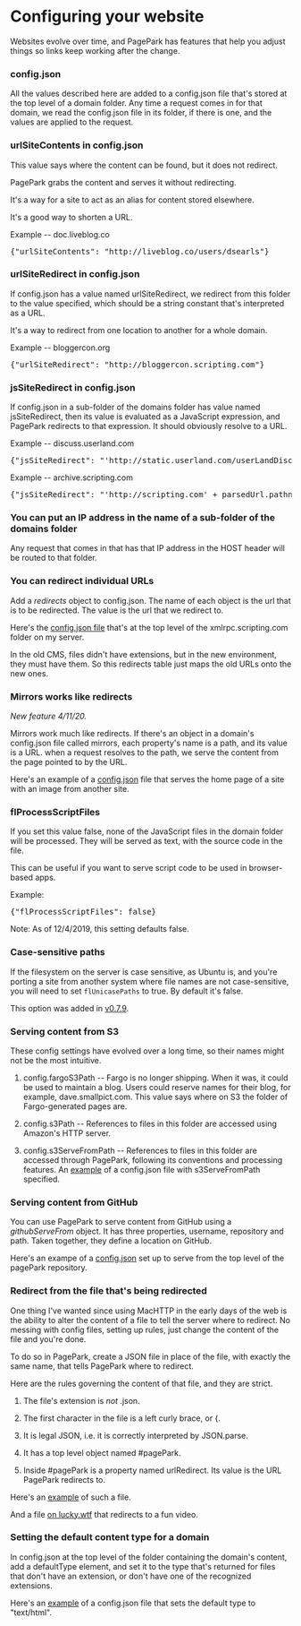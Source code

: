 # Configuring your website

Websites evolve over time, and PagePark has features that help you adjust things so links keep working after the change. 

### config.json

All the values described here are added to a config.json file that's stored at the top level of a domain folder. Any time a request comes in for that domain, we read the config.json file in its folder, if there is one, and the values are applied to the request.

### urlSiteContents in config.json

This value says where the content can be found, but it does not redirect.

PagePark grabs the content and serves it without redirecting. 

It's a way for a site to act as an alias for content stored elsewhere. 

It's a good way to shorten a URL. 

Example --  doc.liveblog.co

<pre>{"urlSiteContents": "http://liveblog.co/users/dsearls"}</pre>

### urlSiteRedirect in config.json

If config.json has a value named urlSiteRedirect, we redirect from this folder to the value specified, which should be a string constant that's interpreted as a URL.

It's a way to redirect from one location to another for a whole domain.

Example -- bloggercon.org

<pre>{"urlSiteRedirect": "http://bloggercon.scripting.com"}</pre>

### jsSiteRedirect in config.json

If config.json in a sub-folder of the domains folder has value named jsSiteRedirect, then its value is evaluated as a JavaScript expression, and PagePark redirects to that expression. It should obviously resolve to a URL.

Example --  discuss.userland.com

<pre>{"jsSiteRedirect": "'http://static.userland.com/userLandDiscussArchive/msg' + utils.padWithZeros (parsedUrl.pathname.split ('&#x24;') [1], 6) + '.html'"}</pre>

Example -- archive.scripting.com 

<pre>{"jsSiteRedirect": "'http://scripting.com' + parsedUrl.pathname + '.html'"}</pre>

### You can put an IP address in the name of a sub-folder of the domains folder

Any request that comes in that has that IP address in the HOST header will be  routed to that folder.

### You can redirect individual URLs

Add a <i>redirects</i> object to config.json. The name of each object is the url that is to be redirected. The value is the url that we redirect to.

Here's the <a href="https://gist.github.com/scripting/491c2d676dd7ad6e41f47a116d6b5016">config.json file</a> that's at the top level of the xmlrpc.scripting.com folder on my server.

In the old CMS, files didn't have extensions, but in the new environment, they must have them. So this redirects table just maps the old URLs onto the new ones.

### Mirrors works like redirects

<i>New feature 4/11/20.</i>

Mirrors work much like redirects. If there's an object in a domain's config.json file called mirrors, each property's name is a path, and its value is a URL. when a request resolves to the path, we serve the content from the page pointed to by the URL. 

Here's an example of a <a href="https://gist.github.com/scripting/bc94224619c9bbe6c608aec1a41222a1">config.json</a> file that serves the home page of a site with an image from another site. 

### flProcessScriptFiles

If you set this value false, none of the JavaScript files in the domain folder will be processed. They will be served as text, with the source code in the file. 

This can be useful if you want to serve script code to be used in browser-based apps. 

Example: 

<pre>{"flProcessScriptFiles": false} </pre>

Note: As of 12/4/2019, this setting defaults false. 

### Case-sensitive paths

If the filesystem on the server is case sensitive, as Ubuntu is, and you're porting a site from another system where file names are not case-sensitive, you will need to set `flUnicasePaths` to true. By default it's false. 

This option was added in <a href="https://github.com/scripting/pagePark/blob/master/README.md#v079-11817-by-dw">v0.7.9</a>.

### Serving content from S3

These config settings have evolved over a long time, so their names might not be the most intuitive.

1. config.fargoS3Path -- Fargo is no longer shipping. When it was, it could be used to maintain a blog. Users could reserve names for their blog, for example, dave.smallpict.com. This value says where on S3 the folder of Fargo-generated pages are.  

2. config.s3Path -- References to files in this folder are accessed using Amazon's HTTP server. 

3. config.s3ServeFromPath -- References to files in this folder are accessed through PagePark, following its conventions and processing features. An <a href="https://gist.github.com/scripting/1ef07a199c93f1d8cf60c89f034f18f7">example</a> of a config.json file with s3ServeFromPath specified. 

### Serving content from GitHub

You can use PagePark to serve content from GitHub using a <i>githubServeFrom</i> object. It has three properties, username, repository and path. Taken together, they define a location on GitHub. 

Here's an exampe of a <a href="https://gist.github.com/scripting/07a38e3e00e8581585dad6b057d504a8">config.json</a> set up to serve from the top level of the pagePark repository.

### Redirect from the file that's being redirected

One thing I've wanted since using MacHTTP in the early days of the web is the ability to alter the content of a file to tell the server where to redirect. No messing with config files, setting up rules, just change the content of the file and you're done. 

To do so in PagePark, create a JSON file in place of the file, with exactly the same name, that tells PagePark where to redirect. 

Here are the rules governing the content of that file, and they are strict. 

1. The file's extension is <i>not</i> .json.

1. The first character in the file is a left curly brace, or {.

1. It is legal JSON, i.e. it is correctly interpreted by JSON.parse. 

1. It has a top level object named #pagePark.

1. Inside #pagePark is a property named urlRedirect. Its value is the URL PagePark redirects to.

Here's an <a href="https://gist.github.com/scripting/b580c6d5eaa13da108364ccc9b713454">example</a> of such a file.

And a file <a href="http://lucky.wtf/redirect.html">on lucky.wtf</a> that redirects to a fun video.

### Setting the default content type for a domain

In config.json at the top level of the folder containing the domain's content, add a defaultType element, and set it to the type that's returned for files that don't have an extension, or don't have one of the recognized extensions. 

Here's an <a href="https://gist.github.com/scripting/102c34a6ed3143c037eea1ac5c5473f3">example</a> of a config.json file that sets the default type to "text/html".

